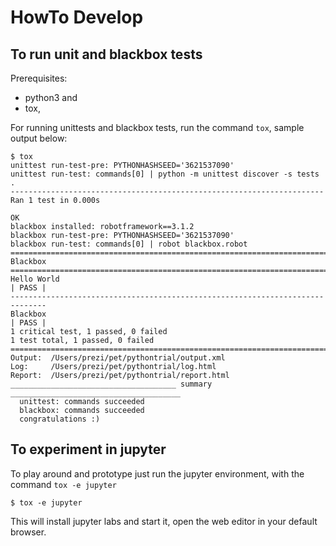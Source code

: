 # HowTo Develop

## To run unit and blackbox tests

Prerequisites: 
 - python3 and 
 - tox, 
 
For running unittests and blackbox tests, run the command `tox`, sample output below:

    $ tox
    unittest run-test-pre: PYTHONHASHSEED='3621537090'
    unittest run-test: commands[0] | python -m unittest discover -s tests
    .
    ----------------------------------------------------------------------
    Ran 1 test in 0.000s

    OK
    blackbox installed: robotframework==3.1.2
    blackbox run-test-pre: PYTHONHASHSEED='3621537090'
    blackbox run-test: commands[0] | robot blackbox.robot
    ==============================================================================
    Blackbox                                                                      
    ==============================================================================
    Hello World                                                           | PASS |
    ------------------------------------------------------------------------------
    Blackbox                                                              | PASS |
    1 critical test, 1 passed, 0 failed
    1 test total, 1 passed, 0 failed
    ==============================================================================
    Output:  /Users/prezi/pet/pythontrial/output.xml
    Log:     /Users/prezi/pet/pythontrial/log.html
    Report:  /Users/prezi/pet/pythontrial/report.html
    _____________________________________ summary ______________________________________
      unittest: commands succeeded
      blackbox: commands succeeded
      congratulations :)

## To experiment in jupyter

To play around and prototype just run the jupyter environment, with the command `tox -e jupyter`

    $ tox -e jupyter

This will install jupyter labs and start it, open the web editor in your default browser.